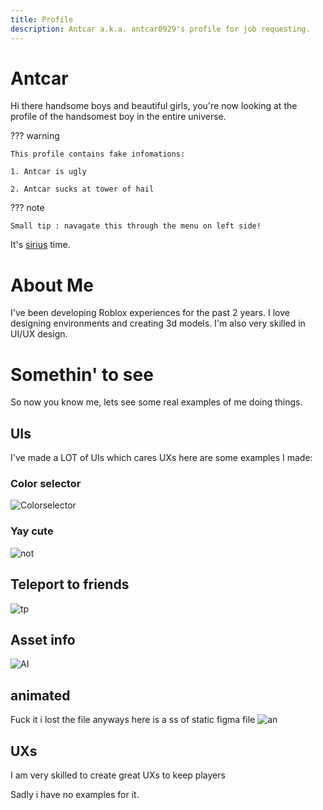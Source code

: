 ```yaml
---
title: Profile
description: Antcar a.k.a. antcar0929's profile for job requesting.
---
```


# Antcar

Hi there handsome boys and beautiful girls, you're now looking at the profile of the handsomest boy in the entire universe.

??? warning

    This profile contains fake infomations:

    1. Antcar is ugly

    2. Antcar sucks at tower of hail

??? note

    Small tip : navagate this through the menu on left side!

It's [sirius](https://harrypotter.fandom.com/wiki/Sirius_Black) time.


# About Me

I've been developing Roblox experiences for the past 2 years. I love designing environments and creating 3d models. I'm also very skilled in UI/UX design.

# Somethin' to see

So now you know me, lets see some real examples of me doing things.

## UIs

I've made a LOT of UIs which cares UXs here are some examples I made:

### Color selector
![Colorselector](https://ibb.co/pKzmxPB)

### Yay cute

![not](https://cdn.discordapp.com/attachments/790914835545194558/941348001597784074/unknown.png)

## Teleport to friends
![tp](https://cdn.discordapp.com/attachments/790914835545194558/941348247832772608/unknown.png)

## Asset info
![AI](https://cdn.discordapp.com/attachments/790914835545194558/941348438929448990/unknown.png)

## animated
Fuck it i lost the file
anyways here is a ss of static figma file
![an](https://cdn.discordapp.com/attachments/790914835545194558/941351600658722857/unknown.png)

## UXs
I am very skilled to create great UXs to keep players

Sadly i have no examples for it.
